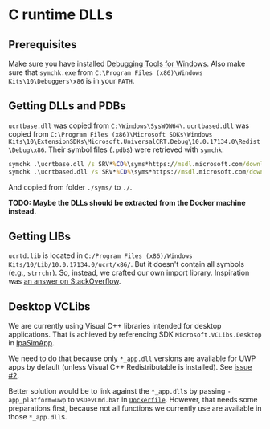# C runtime DLLs

## Prerequisites

Make sure you have installed
[Debugging Tools for Windows](https://docs.microsoft.com/en-us/windows-hardware/drivers/debugger/debugger-download-tools).
Also make sure that `symchk.exe` from
`C:\Program Files (x86)\Windows Kits\10\Debuggers\x86` is in your `PATH`.

## Getting DLLs and PDBs

`ucrtbase.dll` was copied from `C:\Windows\SysWOW64\`. `ucrtbased.dll` was
copied from
`C:\Program Files (x86)\Microsoft SDKs\Windows Kits\10\ExtensionSDKs\Microsoft.UniversalCRT.Debug\10.0.17134.0\Redist\Debug\x86`.
Their symbol files (`.pdb`s) were retrieved with `symchk`:

```cmd
symchk .\ucrtbase.dll /s SRV*%CD%\syms*https://msdl.microsoft.com/download/symbols
symchk .\ucrtbased.dll /s SRV*%CD%\syms*https://msdl.microsoft.com/download/symbols
```

And copied from folder `./syms/` to `./`.

**TODO: Maybe the DLLs should be extracted from the Docker machine instead.**

## Getting LIBs

`ucrtd.lib` is located in
`C:/Program Files (x86)/Windows Kits/10/Lib/10.0.17134.0/ucrt/x86/`. But it
doesn't contain all symbols (e.g., `strrchr`). So, instead, we crafted our own
import library. Inspiration was
[an answer on StackOverflow](https://stackoverflow.com/a/9946390).

## Desktop VCLibs

We are currently using Visual C++ libraries intended for desktop applications.
That is achieved by referencing SDK `Microsoft.VCLibs.Desktop` in
[IpaSimApp](../../src/IpaSimulator/IpaSimApp/IpaSimApp.vcxproj).

We need to do that because only `*_app.dll` versions are available for UWP apps
by default (unless Visual C++ Redistributable is installed). See [issue
#2](https://github.com/ipasimulator/ipasim/issues/2).

Better solution would be to link against the `*_app.dll`s by passing
`-app_platform=uwp` to `VsDevCmd.bat` in [`Dockerfile`](../../Dockerfile).
However, that needs some preparations first, because not all functions we
currently use are available in those `*_app.dll`s.
